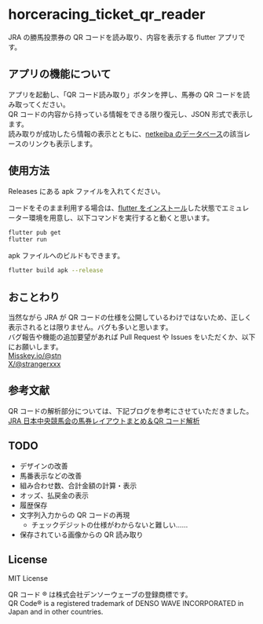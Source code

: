 # horceracing_ticket_qr_reader

JRA の勝馬投票券の QR コードを読み取り、内容を表示する flutter アプリです。

## アプリの機能について

アプリを起動し、「QR コード読み取り」ボタンを押し、馬券の QR コードを読み取ってください。  
QR コードの内容から持っている情報をできる限り復元し、JSON 形式で表示します。  
読み取りが成功したら情報の表示とともに、[netkeiba のデータベース](https://db.netkeiba.com/)の該当レースのリンクも表示します。

## 使用方法

Releases にある apk ファイルを入れてください。

コードをそのまま利用する場合は、[flutter をインストール](https://docs.flutter.dev/get-started/install)した状態でエミュレーター環境を用意し、以下コマンドを実行すると動くと思います。

```bash
flutter pub get
flutter run
```

apk ファイルへのビルドもできます。

```bash
flutter build apk --release
```

## おことわり

当然ながら JRA が QR コードの仕様を公開しているわけではないため、正しく表示されるとは限りません。バグも多いと思います。  
バグ報告や機能の追加要望があれば Pull Request や Issues をいただくか、以下にお願いします。  
[Misskey.io/@stn](https://misskey.io/@srn)  
[X/@strangerxxx](https://x.com/strangerxxx)

## 参考文献

QR コードの解析部分については、下記ブログを参考にさせていただきました。  
[JRA 日本中央競馬会の馬券レイアウトまとめ＆QR コード解析](https://ys223.blogspot.com/2019/07/jra.html)

## TODO

- デザインの改善
- 馬番表示などの改善
- 組み合わせ数、合計金額の計算・表示
- オッズ、払戻金の表示
- 履歴保存
- 文字列入力からの QR コードの再現
  - チェックデジットの仕様がわからないと難しい……
- 保存されている画像からの QR 読み取り

## License

MIT License

QR コード ® は株式会社デンソーウェーブの登録商標です。  
QR Code® is a registered trademark of DENSO WAVE INCORPORATED in Japan and in other countries.

